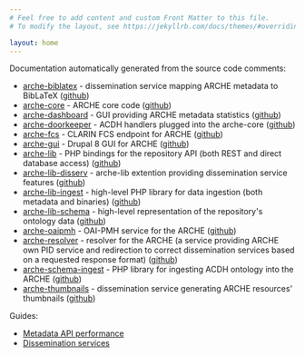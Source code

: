 ```yaml
---
# Feel free to add content and custom Front Matter to this file.
# To modify the layout, see https://jekyllrb.com/docs/themes/#overriding-theme-defaults

layout: home
---
```


Documentation automatically generated from the source code comments:

* [arche-biblatex](devdocs/namespaces/acdhoeaw-acdhrepo.html) - dissemination service mapping ARCHE metadata to BibLaTeX ([github](https://github.com/acdh-oeaw/arche-biblatex))
* [arche-core](devdocs/namespaces/acdhoeaw-acdhrepo.html) - ARCHE core code ([github](https://github.com/acdh-oeaw/arche-core))
* [arche-dashboard](devdocs/namespaces/drupal-arche-dashboard.html) - GUI providing ARCHE metadata statistics ([github](https://github.com/acdh-oeaw/arche-dashboard))
* [arche-doorkeeper](devdocs/classes/acdhOeaw-arche-Doorkeeper.html) - ACDH handlers plugged into the arche-core ([github](https://github.com/acdh-oeaw/arche-doorkeeper))
* [arche-fcs](devdocs/namespaces/acdhoeaw-arche-fcs.html) - CLARIN FCS endpoint for ARCHE ([github](https://github.com/acdh-oeaw/arche-gui))
* [arche-gui](devdocs/namespaces/drupal-acdh-repo-gui.html) - Drupal 8 GUI for ARCHE ([github](https://github.com/acdh-oeaw/arche-fcs))
* [arche-lib](devdocs/namespaces/acdhoeaw-acdhrepolib.html) - PHP bindings for the repository API (both REST and direct database access) ([github](https://github.com/acdh-oeaw/arche-lib))
* [arche-lib-disserv](devdocs/namespaces/acdhoeaw-arche-disserv.html) - arche-lib extention providing dissemination service features ([github](https://github.com/acdh-oeaw/arche-lib-disserv))
* [arche-lib-ingest](devdocs/namespaces/acdhoeaw-acdhrepoingest.html) - high-level PHP library for data ingestion (both metadata and binaries) ([github](https://github.com/acdh-oeaw/arche-lib-ingest))
* [arche-lib-schema](devdocs/classes/acdhOeaw-arche-Ontology.html) - high-level representation of the repository's ontology data ([github](https://github.com/acdh-oeaw/arche-lib-schema))
* [arche-oaipmh](devdocs/namespaces/acdhoeaw-oai.html) - OAI-PMH service for the ARCHE ([github](https://github.com/acdh-oeaw/arche-oaipmh))
* [arche-resolver](devdocs/namespaces/acdhoeaw-arche-resolver.html) - resolver for the ARCHE (a service providing ARCHE own PID service and redirection to correct dissemination services based on a requested response format) ([github](https://github.com/acdh-oeaw/arche-resolver))
* [arche-schema-ingest](devdocs/namespaces/acdhoeaw-arche-schemaimport.html) - PHP library for ingesting ACDH ontology into the ARCHE ([github](https://github.com/acdh-oeaw/arche-schema-ingest))
* [arche-thumbnails](devdocs/namespaces/acdhoeaw-repo-thumbnails.html) - dissemination service generating ARCHE resources' thumbnails ([github](https://github.com/acdh-oeaw/arche-thumbnails))

Guides:

* [Metadata API performance](aux/metadata_api_performance.html)
* [Dissemination services](aux/dissemination_services.html)

